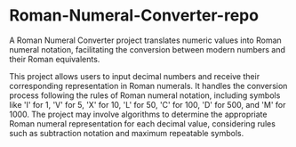 # Roman-Numeral-Converter-repo
A Roman Numeral Converter project translates numeric values into Roman numeral notation, facilitating the conversion between modern numbers and their Roman equivalents.

This project allows users to input decimal numbers and receive their corresponding representation in Roman numerals. It handles the conversion process following the rules of Roman numeral notation, including symbols like 'I' for 1, 'V' for 5, 'X' for 10, 'L' for 50, 'C' for 100, 'D' for 500, and 'M' for 1000. The project may involve algorithms to determine the appropriate Roman numeral representation for each decimal value, considering rules such as subtraction notation and maximum repeatable symbols.
